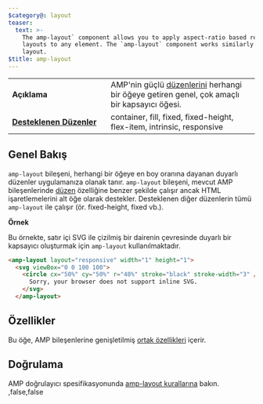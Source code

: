 ```yaml
---
$category@: layout
teaser:
  text: >-
    The amp-layout` component allows you to apply aspect-ratio based responsive
    layouts to any element. The `amp-layout` component works similarly to the
    layout.
$title: amp-layout
---
```



<!--
       Copyright 2016 The AMP HTML Authors. All Rights Reserved.

       Licensed under the Apache License, Version 2.0 (the "License");
     you may not use this file except in compliance with the License.
     You may obtain a copy of the License at

     http://www.apache.org/licenses/LICENSE-2.0

     Unless required by applicable law or agreed to in writing, software
     distributed under the License is distributed on an "AS-IS" BASIS,
     WITHOUT WARRANTIES OR CONDITIONS OF ANY KIND, either express or implied.
     See the License for the specific language governing permissions and
     limitations under the License.
-->



<table>
  <tr>
    <td width="40%"><strong>Açıklama</strong></td>
    <td>AMP'nin güçlü <a href="../../../documentation/guides-and-tutorials/develop/style_and_layout/control_layout.md#the-layout-attribute">düzenlerini</a> herhangi bir öğeye getiren genel, çok amaçlı bir kapsayıcı öğesi.</td>
  </tr>
  <tr>
    <td class="col-fourty"><strong><a href="../../../documentation/guides-and-tutorials/develop/style_and_layout/control_layout.md">Desteklenen Düzenler</a></strong></td>
    <td>container, fill, fixed, fixed-height, flex-item, intrinsic, responsive</td>
  </tr>
</table>

## Genel Bakış <a name="overview"></a>

`amp-layout` bileşeni, herhangi bir öğeye en boy oranına dayanan duyarlı düzenler uygulamanıza olanak tanır. `amp-layout` bileşeni, mevcut AMP bileşenlerinde [düzen](../../../documentation/guides-and-tutorials/develop/style_and_layout/control_layout.md#the-layout-attribute) özelliğine benzer şekilde çalışır ancak HTML işaretlemelerini alt öğe olarak destekler. Desteklenen diğer düzenlerin tümü `amp-layout` ile çalışır (ör. fixed-height, fixed vb.).

**Örnek**

Bu örnekte, satır içi SVG ile çizilmiş bir dairenin çevresinde duyarlı bir kapsayıcı oluşturmak için `amp-layout` kullanılmaktadır.

```html
<amp-layout layout="responsive" width="1" height="1">
  <svg viewBox="0 0 100 100">
    <circle cx="50%" cy="50%" r="40%" stroke="black" stroke-width="3" />
      Sorry, your browser does not support inline SVG.
    </svg>
  </amp-layout>
```

## Özellikler <a name="attributes"></a>

Bu öğe, AMP bileşenlerine genişletilmiş [ortak özellikleri](../../../documentation/guides-and-tutorials/learn/common_attributes.md) içerir.

## Doğrulama <a name="validation"></a>

AMP doğrulayıcı spesifikasyonunda [amp-layout kurallarına](https://github.com/ampproject/amphtml/blob/main/validator/validator-main.protoascii) bakın.
,false,false
